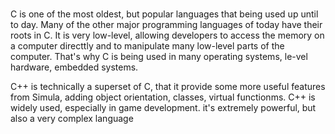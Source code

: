 # 
 
C is one of the most oldest, but popular languages that being used up until to day.
Many of the other major programming languages of today have their roots in C.
It is very low-level, allowing developers to access the memory on a computer directtly and to manipulate many low-level parts of the computer. That's why C is being used in many operating systems, le-vel hardware, embedded systems.

C++ is technically a superset of C, that it provide some more useful features from Simula, adding object orientation, classes, virtual functionms. 
C++ is widely used, especially in game development. it's extremely powerful, but also a very complex language